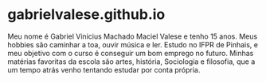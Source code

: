 # gabrielvalese.github.io
Meu nome é Gabriel Vinicius Machado Maciel Valese e tenho 15 anos.
Meus hobbies são caminhar a toa, ouvir música e ler. 
Estudo no IFPR de Pinhais, e meu objetivo com o curso é conseguir um bom emprego no futuro.
Minhas matérias favoritas da escola são artes, história, Sociologia e filosofia, que a um tempo atrás venho tentando estudar por conta própria.
